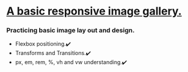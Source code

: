 <h1><ins>A basic responsive image gallery.</ins></h1>

<h3>Practicing basic image lay out and design.</h3>

<ul> 
  <li> Flexbox positioning.✔️ </li>
  <li> Transforms and Transitions.✔️ </li>
  <li> px, em, rem, %, vh and vw understanding.✔️ </li>
</ul>
